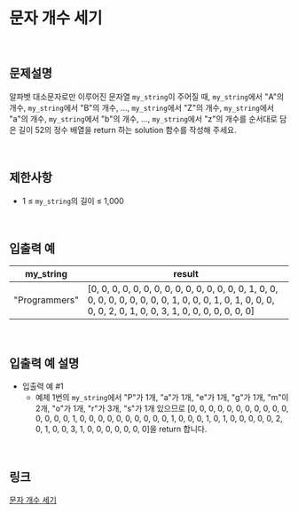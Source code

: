 # 문자 개수 세기

<br>

## 문제설명
알파벳 대소문자로만 이루어진 문자열 `my_string`이 주어질 때, `my_string`에서 "A"의 개수, `my_string`에서 "B"의 개수, ..., `my_string`에서 "Z"의 개수, `my_string`에서 "a"의 개수, `my_string`에서 "b"의 개수, ..., `my_string`에서 "z"의 개수를 순서대로 담은 길이 52의 정수 배열을 return 하는 solution 함수를 작성해 주세요.

<br>

## 제한사항
- 1 ≤ `my_string`의 길이 ≤ 1,000

<br>

## 입출력 예
| my_string | result |
|---|---|
| "Programmers" | [0, 0, 0, 0, 0, 0, 0, 0, 0, 0, 0, 0, 0, 0, 0, 1, 0, 0, 0, 0, 0, 0, 0, 0, 0, 0, 1, 0, 0, 0, 1, 0, 1, 0, 0, 0, 0, 0, 2, 0, 1, 0, 0, 3, 1, 0, 0, 0, 0, 0, 0, 0] |

<br>

## 입출력 예 설명
- 입출력 예 #1
    - 예제 1번의 `my_string`에서 "P"가 1개, "a"가 1개, "e"가 1개, "g"가 1개, "m"이 2개, "o"가 1개, "r"가 3개, "s"가 1개 있으므로 [0, 0, 0, 0, 0, 0, 0, 0, 0, 0, 0, 0, 0, 0, 0, 1, 0, 0, 0, 0, 0, 0, 0, 0, 0, 0, 1, 0, 0, 0, 1, 0, 1, 0, 0, 0, 0, 0, 2, 0, 1, 0, 0, 3, 1, 0, 0, 0, 0, 0, 0, 0]을 return 합니다.

<br>

## 링크
[문자 개수 세기](https://school.programmers.co.kr/learn/courses/30/lessons/181902)
